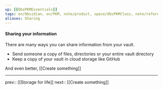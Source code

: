 ```yaml
---
up: [[ObsPKMEssentials]]
tags: on/Obsidian, on/PKM, note/product, space/ObsPKMClass, note/reference
aliases: Sharing
---
```

#### Sharing your information

There are many ways you can share information from your vault.
- Send someone a copy of files, directories or your entire vault directory
- Keep a copy of your vault in cloud storage like GitHub

And even better, [[Create something]]

---
prev:: [[Storage for life]]
next:: [[Create something]]

